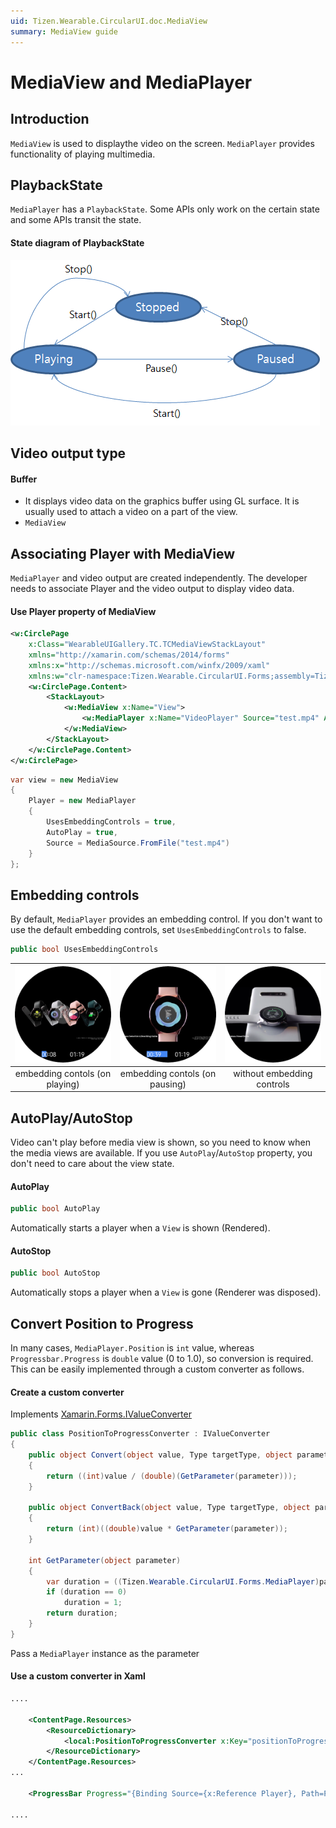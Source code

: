 ```yaml
---
uid: Tizen.Wearable.CircularUI.doc.MediaView
summary: MediaView guide
---
```


# MediaView and MediaPlayer
## Introduction
`MediaView` is used to displaythe video on the screen. `MediaPlayer` provides functionality of playing multimedia. 

## PlaybackState
 `MediaPlayer` has a `PlaybackState`. Some APIs only work on the certain state and some APIs transit the state.

#### State diagram of PlaybackState
![state diagram](data/mediaplayer_state_diagram.png)


## Video output type
#### Buffer
 * It displays video data on the graphics buffer using GL surface. It is usually used to attach a video on a part of the view.
 * `MediaView`


## Associating Player with MediaView
 `MediaPlayer` and video output are created independently. The developer needs to associate Player and the video output to display video data.

#### Use Player property of MediaView
``` xml
<w:CirclePage
    x:Class="WearableUIGallery.TC.TCMediaViewStackLayout"
    xmlns="http://xamarin.com/schemas/2014/forms"
    xmlns:x="http://schemas.microsoft.com/winfx/2009/xaml"
    xmlns:w="clr-namespace:Tizen.Wearable.CircularUI.Forms;assembly=Tizen.Wearable.CircularUI.Forms">
    <w:CirclePage.Content>
        <StackLayout>
            <w:MediaView x:Name="View">
                <w:MediaPlayer x:Name="VideoPlayer" Source="test.mp4" AutoPlay="true" UsesEmbeddingControls="true"/>
            </w:MediaView>
        </StackLayout>
    </w:CirclePage.Content>
</w:CirclePage>
```
``` c#
var view = new MediaView
{
    Player = new MediaPlayer
    {
        UsesEmbeddingControls = true,
        AutoPlay = true,
        Source = MediaSource.FromFile("test.mp4")
    }
};
```


## Embedding controls
 By default, `MediaPlayer` provides an embedding control. If you don't want to use the default embedding controls, set `UsesEmbeddingControls` to false.
``` c#
public bool UsesEmbeddingControls
```
|![Normal list](data/mediaview_playing.png)|![Group list](data/mediaview_pause.png)|![2 texts and 1 icon list](data/mediaview_nocontrol.png)|
|:----------------------------------------------:|:------------------------------------------:|:------------------------------------------------------------:|
|        embedding contols (on playing)          |      embedding contols (on pausing)        |                without embedding controls                    |



## AutoPlay/AutoStop
Video can't play before media view is shown, so you need to know when the media views are available. If you use `AutoPlay`/`AutoStop` property, you don't need to care about the view state.
#### AutoPlay
``` c#
public bool AutoPlay
```
 Automatically starts a player when a `View` is shown (Rendered).
#### AutoStop
``` c#
public bool AutoStop
```
Automatically stops a player when a `View` is gone (Renderer was disposed).


## Convert Position to Progress
In many cases, `MediaPlayer.Position` is `int` value, whereas `Progressbar.Progress` is `double` value (0 to 1.0), so conversion is required. This can be easily implemented through a custom converter as follows.
#### Create a custom converter
 Implements [Xamarin.Forms.IValueConverter](https://developer.xamarin.com/api/type/Xamarin.Forms.IValueConverter/)

```C#
public class PositionToProgressConverter : IValueConverter
{
    public object Convert(object value, Type targetType, object parameter, CultureInfo culture)
    {
        return ((int)value / (double)(GetParameter(parameter)));
    }

    public object ConvertBack(object value, Type targetType, object parameter, CultureInfo culture)
    {
        return (int)((double)value * GetParameter(parameter));
    }

    int GetParameter(object parameter)
    {
        var duration = ((Tizen.Wearable.CircularUI.Forms.MediaPlayer)parameter).Duration;
        if (duration == 0)
            duration = 1;
        return duration;
    }
}
```
 Pass a `MediaPlayer` instance as the parameter

#### Use a custom converter in Xaml
```xml
....

    <ContentPage.Resources>
        <ResourceDictionary>
            <local:PositionToProgressConverter x:Key="positionToProgress"/>
        </ResourceDictionary>
    </ContentPage.Resources>
...

    <ProgressBar Progress="{Binding Source={x:Reference Player}, Path=Position, Converter={StaticResource positionToProgress}, ConverterParameter={x:Reference Player}}}"/>

....
```
